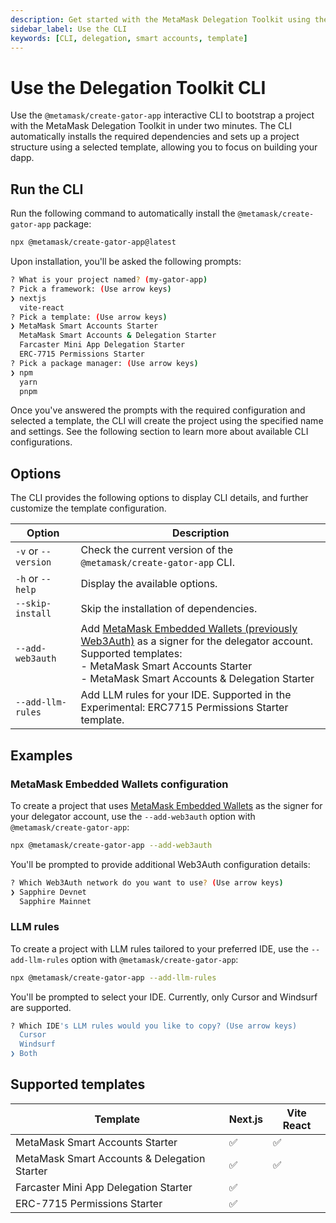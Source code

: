 ```yaml
---
description: Get started with the MetaMask Delegation Toolkit using the `@metamask/create-gator-app` CLI.
sidebar_label: Use the CLI
keywords: [CLI, delegation, smart accounts, template]
---
```


# Use the Delegation Toolkit CLI

Use the `@metamask/create-gator-app` interactive CLI to bootstrap a project with the MetaMask Delegation Toolkit in under two minutes. 
The CLI automatically installs the required dependencies and sets up a project structure using a selected template,
allowing you to focus on building your dapp.

## Run the CLI

Run the following command to automatically install the `@metamask/create-gator-app` package:

```bash
npx @metamask/create-gator-app@latest
```

Upon installation, you'll be asked the following prompts:

```bash
? What is your project named? (my-gator-app)
? Pick a framework: (Use arrow keys) 
❯ nextjs
  vite-react
? Pick a template: (Use arrow keys)
❯ MetaMask Smart Accounts Starter
  MetaMask Smart Accounts & Delegation Starter
  Farcaster Mini App Delegation Starter 
  ERC-7715 Permissions Starter
? Pick a package manager: (Use arrow keys)
❯ npm 
  yarn 
  pnpm 
```

Once you've answered the prompts with the required configuration and selected a template, the CLI will create the 
project using the specified name and settings.
See the following section to learn more about available CLI configurations. 

## Options

The CLI provides the following options to display CLI details, and further customize the template configuration.

| Option              | Description                                                                                                                                                 |
|---------------------|-------------------------------------------------------------------------------------------------------------------------------------------------------------|
| `-v` or `--version` | Check the current version of the `@metamask/create-gator-app` CLI.                                                                                                    |
| `-h` or `--help`    | Display the available options.                                                                                                                              |
| `--skip-install`    | Skip the installation of dependencies.                                                                                                                      |
| `--add-web3auth` | Add [MetaMask Embedded Wallets (previously Web3Auth)](/embedded-wallets) as a signer for the delegator account.<br/>Supported templates:<br/>- MetaMask Smart Accounts Starter<br/>- MetaMask Smart Accounts & Delegation Starter |
| `--add-llm-rules`   | Add LLM rules for your IDE. Supported in the Experimental: ERC7715 Permissions Starter template.                                                                 |

## Examples

### MetaMask Embedded Wallets configuration

To create a project that uses [MetaMask Embedded Wallets](/embedded-wallets) as the signer for your delegator 
account, use the `--add-web3auth` option with `@metamask/create-gator-app`:

```bash
npx @metamask/create-gator-app --add-web3auth
```

You'll be prompted to provide additional Web3Auth configuration details:

```bash
? Which Web3Auth network do you want to use? (Use arrow keys)
❯ Sapphire Devnet 
  Sapphire Mainnet 
```

### LLM rules

To create a project with LLM rules tailored to your preferred IDE, use the `--add-llm-rules` option with `@metamask/create-gator-app`:

```bash
npx @metamask/create-gator-app --add-llm-rules
```

You'll be prompted to select your IDE.
Currently, only Cursor and Windsurf are supported.

```bash
? Which IDE's LLM rules would you like to copy? (Use arrow keys)
  Cursor 
  Windsurf 
❯ Both 
```

## Supported templates

| Template                                           | Next.js | Vite React |
|----------------------------------------------------|---------|------------|
| MetaMask Smart Accounts Starter                    | ✅       | ✅         |
| MetaMask Smart Accounts &amp; Delegation Starter   | ✅       | ✅         | 
| Farcaster Mini App Delegation Starter              | ✅       |            | 
| ERC-7715 Permissions Starter                       | ✅       |            |
